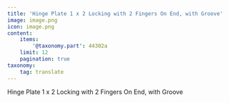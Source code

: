 ```yaml
---
title: 'Hinge Plate 1 x 2 Locking with 2 Fingers On End, with Groove'
image: image.png
icon: image.png
content:
    items:
        '@taxonomy.part': 44302a
    limit: 12
    pagination: true
taxonomy:
    tag: translate
---
```


Hinge Plate 1 x 2 Locking with 2 Fingers On End, with Groove
